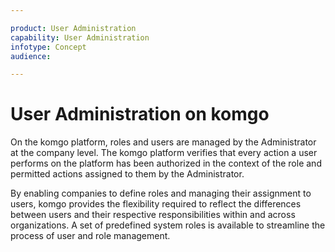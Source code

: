 ```yaml
---

product: User Administration
capability: User Administration
infotype: Concept
audience: 

---
```

# User Administration on komgo

On the komgo platform, roles and users are managed by the Administrator at the company level. The komgo platform verifies that every action a user performs on the platform has been authorized in the context of the role and permitted actions assigned to them by the Administrator.

By enabling companies to define roles and managing their assignment to users, komgo provides the flexibility required to reflect the differences between users and their respective responsibilities within and across organizations. A set of predefined system roles is available to streamline the process of user and role management.
